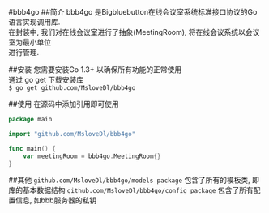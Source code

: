 #bbb4go
##简介
bbb4go 是Bigbluebutton在线会议室系统标准接口协议的Go语言实现调用库. <br>
在封装中, 我们对在线会议室进行了抽象(MeetingRoom), 将在线会议系统以会议室为最小单位<br>
进行管理.

##安装
您需要安装Go 1.3+ 以确保所有功能的正常使用<br>
通过 go get 下载安装库 <br>
`$ go get github.com/MsloveDl/bbb4go` 

##使用
在源码中添加引用即可使用<br>
```go
package main

import "github.com/MsloveDl/bbb4go"

func main() {
    var meetingRoom = bbb4go.MeetingRoom{}
}
```
##其他
`github.com/MsloveDl/bbb4go/models package`
包含了所有的模板类, 即库的基本数据结构
`github.com/MsloveDl/bbb4go/config package`
包含了所有配置信息, 如bbb服务器的私钥
